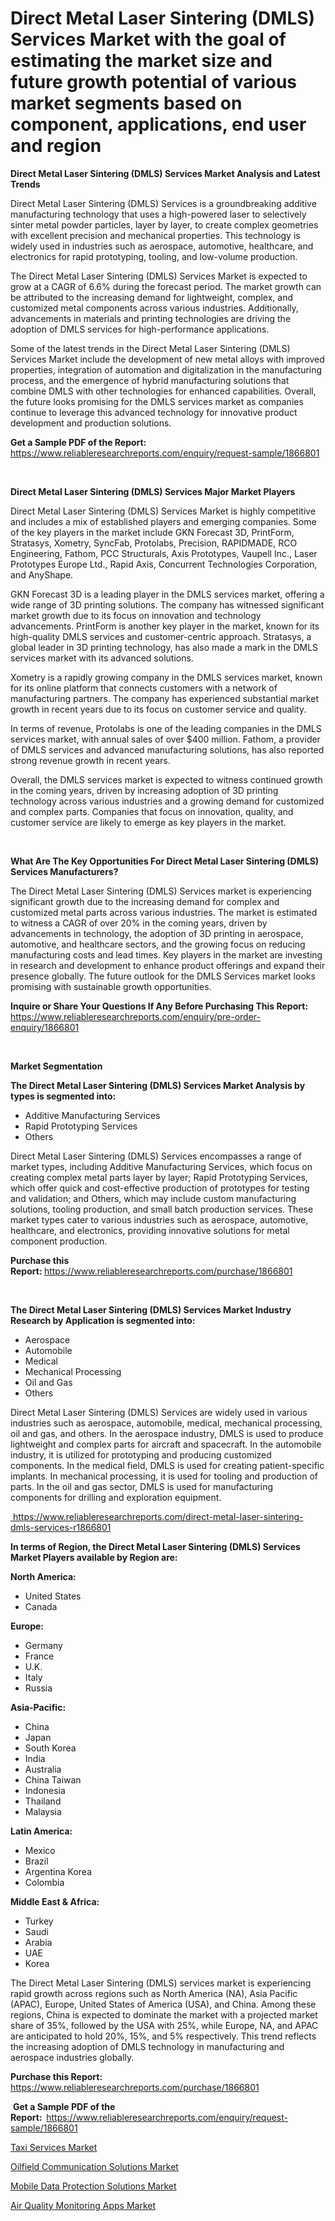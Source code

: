 <p><h1>Direct Metal Laser Sintering (DMLS) Services Market with the goal of estimating the market size and future growth potential of various market segments based on component, applications, end user and region</h1></p><p><strong>Direct Metal Laser Sintering (DMLS) Services Market Analysis and Latest Trends</strong></p>
<p><p>Direct Metal Laser Sintering (DMLS) Services is a groundbreaking additive manufacturing technology that uses a high-powered laser to selectively sinter metal powder particles, layer by layer, to create complex geometries with excellent precision and mechanical properties. This technology is widely used in industries such as aerospace, automotive, healthcare, and electronics for rapid prototyping, tooling, and low-volume production.</p><p>The Direct Metal Laser Sintering (DMLS) Services Market is expected to grow at a CAGR of 6.6% during the forecast period. The market growth can be attributed to the increasing demand for lightweight, complex, and customized metal components across various industries. Additionally, advancements in materials and printing technologies are driving the adoption of DMLS services for high-performance applications.</p><p>Some of the latest trends in the Direct Metal Laser Sintering (DMLS) Services Market include the development of new metal alloys with improved properties, integration of automation and digitalization in the manufacturing process, and the emergence of hybrid manufacturing solutions that combine DMLS with other technologies for enhanced capabilities. Overall, the future looks promising for the DMLS services market as companies continue to leverage this advanced technology for innovative product development and production solutions.</p></p>
<p><strong>Get a Sample PDF of the Report:&nbsp;</strong> <a href="https://www.reliableresearchreports.com/enquiry/request-sample/1866801">https://www.reliableresearchreports.com/enquiry/request-sample/1866801</a></p>
<p>&nbsp;</p>
<p><strong>Direct Metal Laser Sintering (DMLS) Services Major Market Players</strong></p>
<p><p>Direct Metal Laser Sintering (DMLS) Services Market is highly competitive and includes a mix of established players and emerging companies. Some of the key players in the market include GKN Forecast 3D, PrintForm, Stratasys, Xometry, SyncFab, Protolabs, Precision, RAPIDMADE, RCO Engineering, Fathom, PCC Structurals, Axis Prototypes, Vaupell Inc., Laser Prototypes Europe Ltd., Rapid Axis, Concurrent Technologies Corporation, and AnyShape.</p><p>GKN Forecast 3D is a leading player in the DMLS services market, offering a wide range of 3D printing solutions. The company has witnessed significant market growth due to its focus on innovation and technology advancements. PrintForm is another key player in the market, known for its high-quality DMLS services and customer-centric approach. Stratasys, a global leader in 3D printing technology, has also made a mark in the DMLS services market with its advanced solutions.</p><p>Xometry is a rapidly growing company in the DMLS services market, known for its online platform that connects customers with a network of manufacturing partners. The company has experienced substantial market growth in recent years due to its focus on customer service and quality.</p><p>In terms of revenue, Protolabs is one of the leading companies in the DMLS services market, with annual sales of over $400 million. Fathom, a provider of DMLS services and advanced manufacturing solutions, has also reported strong revenue growth in recent years.</p><p>Overall, the DMLS services market is expected to witness continued growth in the coming years, driven by increasing adoption of 3D printing technology across various industries and a growing demand for customized and complex parts. Companies that focus on innovation, quality, and customer service are likely to emerge as key players in the market.</p></p>
<p>&nbsp;</p>
<p><strong>What Are The Key Opportunities For Direct Metal Laser Sintering (DMLS) Services Manufacturers?</strong></p>
<p><p>The Direct Metal Laser Sintering (DMLS) Services market is experiencing significant growth due to the increasing demand for complex and customized metal parts across various industries. The market is estimated to witness a CAGR of over 20% in the coming years, driven by advancements in technology, the adoption of 3D printing in aerospace, automotive, and healthcare sectors, and the growing focus on reducing manufacturing costs and lead times. Key players in the market are investing in research and development to enhance product offerings and expand their presence globally. The future outlook for the DMLS Services market looks promising with sustainable growth opportunities.</p></p>
<p><strong>Inquire or Share Your Questions If Any Before Purchasing This Report:</strong> <a href="https://www.reliableresearchreports.com/enquiry/pre-order-enquiry/1866801">https://www.reliableresearchreports.com/enquiry/pre-order-enquiry/1866801</a></p>
<p>&nbsp;</p>
<p><strong>Market Segmentation</strong></p>
<p><strong>The Direct Metal Laser Sintering (DMLS) Services Market Analysis by types is segmented into:</strong></p>
<p><ul><li>Additive Manufacturing Services</li><li>Rapid Prototyping Services</li><li>Others</li></ul></p>
<p><p>Direct Metal Laser Sintering (DMLS) Services encompasses a range of market types, including Additive Manufacturing Services, which focus on creating complex metal parts layer by layer; Rapid Prototyping Services, which offer quick and cost-effective production of prototypes for testing and validation; and Others, which may include custom manufacturing solutions, tooling production, and small batch production services. These market types cater to various industries such as aerospace, automotive, healthcare, and electronics, providing innovative solutions for metal component production.</p></p>
<p><strong>Purchase this Report:&nbsp;</strong><a href="https://www.reliableresearchreports.com/purchase/1866801">https://www.reliableresearchreports.com/purchase/1866801</a></p>
<p>&nbsp;</p>
<p><strong>The Direct Metal Laser Sintering (DMLS) Services Market Industry Research by Application is segmented into:</strong></p>
<p><ul><li>Aerospace</li><li>Automobile</li><li>Medical</li><li>Mechanical Processing</li><li>Oil and Gas</li><li>Others</li></ul></p>
<p><p>Direct Metal Laser Sintering (DMLS) Services are widely used in various industries such as aerospace, automobile, medical, mechanical processing, oil and gas, and others. In the aerospace industry, DMLS is used to produce lightweight and complex parts for aircraft and spacecraft. In the automobile industry, it is utilized for prototyping and producing customized components. In the medical field, DMLS is used for creating patient-specific implants. In mechanical processing, it is used for tooling and production of parts. In the oil and gas sector, DMLS is used for manufacturing components for drilling and exploration equipment.</p></p>
<p><a href="https://www.reliableresearchreports.com/direct-metal-laser-sintering-dmls-services-r1866801">&nbsp;https://www.reliableresearchreports.com/direct-metal-laser-sintering-dmls-services-r1866801</a></p>
<p><strong>In terms of Region, the Direct Metal Laser Sintering (DMLS) Services Market Players available by Region are:</strong></p>
<p>
    <p> <strong> North America: </strong>
        <ul>
            <li>United States</li>
            <li>Canada</li>
        </ul>
        </p> 
    <p> <strong> Europe: </strong>
        <ul>
            <li>Germany</li>
            <li>France</li>
            <li>U.K.</li>
            <li>Italy</li>
            <li>Russia</li>
        </ul>
        </p> 
    <p> <strong> Asia-Pacific: </strong>
        <ul>
            <li>China</li>
            <li>Japan</li>
            <li>South Korea</li>
            <li>India</li>
            <li>Australia</li>
            <li>China Taiwan</li>
            <li>Indonesia</li>
            <li>Thailand</li>
            <li>Malaysia</li>
        </ul>
        </p> 
    <p> <strong> Latin America: </strong>
        <ul>
            <li>Mexico</li>
            <li>Brazil</li>
            <li>Argentina Korea</li>
            <li>Colombia</li>
        </ul>
        </p> 
    <p> <strong> Middle East & Africa: </strong>
        <ul>
            <li>Turkey</li>
            <li>Saudi</li>
            <li>Arabia</li>
            <li>UAE</li>
            <li>Korea</li>
        </ul>
    </p>
    </p>
<p><p>The Direct Metal Laser Sintering (DMLS) services market is experiencing rapid growth across regions such as North America (NA), Asia Pacific (APAC), Europe, United States of America (USA), and China. Among these regions, China is expected to dominate the market with a projected market share of 35%, followed by the USA with 25%, while Europe, NA, and APAC are anticipated to hold 20%, 15%, and 5% respectively. This trend reflects the increasing adoption of DMLS technology in manufacturing and aerospace industries globally.</p></p>
<p><strong>Purchase this Report: </strong><a href="https://www.reliableresearchreports.com/purchase/1866801">https://www.reliableresearchreports.com/purchase/1866801</a></p>
<p>&nbsp;<strong>Get a Sample PDF of the Report:&nbsp;&nbsp;</strong><a href="https://www.reliableresearchreports.com/enquiry/request-sample/1866801">https://www.reliableresearchreports.com/enquiry/request-sample/1866801</a></p>
<p><strong></strong></p>
<p><p><a href="https://www.linkedin.com/pulse/taxi-services-market-provides-comprehensive-analysis-including-jytqf">Taxi Services Market</a></p><p><a href="https://github.com/RoccoManning/Market-Research-Report-List-5/blob/main/oilfield-communication-solutions-market.md">Oilfield Communication Solutions Market</a></p><p><a href="https://github.com/JennyferFeil2023/Market-Research-Report-List-1/blob/main/mobile-data-protection-solutions-market.md">Mobile Data Protection Solutions Market</a></p><p><a href="https://www.linkedin.com/pulse/air-quality-monitoring-apps-market-size-growth-outlook-from-js7ze">Air Quality Monitoring Apps Market</a></p></p>
